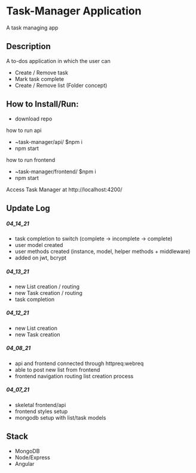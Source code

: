 # Task-Manager Application

A task managing app

## Description

A to-dos application in which the user can

- Create / Remove task
- Mark task complete
- Create / Remove list (Folder concept)

## How to Install/Run:

- download repo

how to run api

- ~task-manager/api/ $npm i
- npm start

how to run frontend

- ~task-manager/frontend/ $npm i
- npm start

Access Task Manager at http://localhost:4200/

## Update Log

##### 04_14_21

- task completion to switch (complete -> incomplete -> complete)
- user model created
- user methods created (instance, model, helper methods + middleware)
- added on jwt, bcrypt

##### 04_13_21

- new List creation / routing
- new Task creation / routing
- task completion

##### 04_12_21

- new List creation
- new Task creation

##### 04_08_21

- api and frontend connected through httpreq:webreq
- able to post new list from frontend
- frontend navigation routing list creation process

##### 04_07_21

- skeletal frontend/api
- frontend styles setup
- mongodb setup with list/task models

## Stack

- MongoDB
- Node/Express
- Angular
